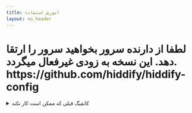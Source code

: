 ```yaml
---
title: آموزش استفاده
layout: no_header
---
```


<h1>
لطفا از دارنده سرور بخواهید سرور را ارتقا دهد. این نسخه به زودی غیرفعال میگردد.
  https://github.com/hiddify/hiddify-config
</h1>
<details><summary>کانفیگ قبلی که ممکن است کار نکند</summary>

  
# گذرنده تلگرام
بر روی لینک زیر کلیک کنید تا بر روی تلگرام شما تنظیم شود.
<a href="tg://proxy?server=serverip&port=443&secret=eeusersecret6d61696c2e676f6f676c652e636f6d" class='btn btn-primary'>گذرنده تلگرام کلیک کنید</a>

<!--
# گذرنده سیگنال
بر روی لینک زیر کلیک کنید تا بر روی سیگنال شما تنظیم شود.
<a href="https://signal.tube/#proxyproviderip/eeusersecret6d61696c2e676f6f676c652e636f6d/" class='btn btn-primary'>گذرنده سیگنال کلیک کنید</a>
-->

# گذرنده سایت ها و اپلیکشن ها:


<div class="accordion" id="accordionExample">
  <div class="accordion-item">
    <h2 class="accordion-header" id="headingOne">
      <button class="accordion-button collapsed" type="button" data-bs-toggle="collapse" data-bs-target="#collapseOne" aria-expanded="true" aria-controls="collapseOne">
        اندروید - Android  - روش پیشنهادی
      </button>
    </h2>
    <div id="collapseOne" class="accordion-collapse collapse" aria-labelledby="headingOne" data-bs-parent="#accordionExample">
      <div class="accordion-body">
        ابتدا یکی از نرم افزارهای زیر را دانلود کنید:
<a href="https://play.google.com/store/apps/details?id=com.github.kr328.clash"><img src="/images/google-play-badge.png"></a>
<a href="../gh/Kr328/ClashForAndroid/releases/download/v2.5.11/cfa-2.5.11-premium-universal-release.apk"><img src="/images/android-apk-badge.png"></a>


        
        <h2>لینک تنظیمات:</h2>
روی یکی از لینک های زیر با توجه به نیازتان **راست کلیک** کرده و کپی کنید

       <h3> روش هوشمند فقط برای سایت های فیلتر (سایت های فیلتر نشده بدون هیچ افت سرعتی کار میکنه)</h3>

<a href="clash://install-config?url=https://proxyproviderip/usersecret/clash/lite-meta.yml" class="btn btn-primary">نصب گذرنده سایت های فیلتر</a>
<a href="https://proxyproviderip/usersecret/clash/lite-meta.yml" class="btn btn-success copylink">کپی لینک</a>

 
        <h3>
روش هوشمند فقط برای سایت های خارجی (برای گذر از برخی تحریم ها مفید هست)
        </h3>
<a href="clash://install-config?url=https://proxyproviderip/usersecret/clash/normal.yml" class="btn btn-primary">نصب گذرنده سایت های غیرایرانی</a>
<a href="https://proxyproviderip/usersecret/clash/normal.yml" class="btn btn-success copylink">کپی لینک</a>


        <h3>
استفاده  همیشه (کاهش سرعت سایت های داخلی)
        </h3>
<a href="clash://install-config?url=https://proxyproviderip/usersecret/clash/all.yml" class="btn btn-primary">نصب گذرنده همه سایت ها</a>
<a href="https://proxyproviderip/usersecret/clash/all.yml" class="btn btn-success copylink">کپی لینک</a>

<h2> کار با کلش اندروید
        </h2>
  
   چنانچه بر روی دکمه "نصب با یک کلیک" کلیک کرده اید دیگر نیاز به انجام مرحله اول تا پنچم را ندارید

        <div class="alert alert-danger">
        چنانچه با خطای Handshake مواجه شدید، لازم است که ابتدا از طریق روش دوم که در پایین این بخش هست استفاده کنید و سپس ادامه مراحل اینجا را طی کنید.
          
        </div>
        ابندا یکی از لینک تنظیمات کلش را کپی کنید و در بخش 2 مرحله 4 قرار دهید و مراحل را مطابق گیف زیر انجام دهید
       
{% include figure.html img="clash_android.gif" alt="How to use clash for Android" caption="How to use clash for Android" %}

        
        
      </div>
    </div>
  </div>
  
  
  
  
    <div class="accordion-item">
    <h2 class="accordion-header" id="headingThree3">
      <button class="accordion-button collapsed" type="button" data-bs-toggle="collapse" data-bs-target="#collapseThree3" aria-expanded="false" aria-controls="collapseThree3">
        اندروید روش دوم- در صورت بروز مشکل در روش اول
      </button>
    </h2>
    <div id="collapseThree3" class="accordion-collapse collapse" aria-labelledby="headingThree3" data-bs-parent="#accordionExample">
      <div class="accordion-body">
        
        ابتدا یکی از نرم افزارهای زیر را دانلود کنید:
        <a href="https://play.google.com/store/apps/details?id=io.nekohasekai.sagernet"><img src="/images/google-play-badge.png"></a>
<a href="../gh/SagerNet/SagerNet/releases/download/0.8.1-rc02/SN-0.8.1-rc02-arm64-v8a.apk"><img src="/images/android-apk-badge.png"></a>
        
                
        <h2>
        کار با گذرنده در اندروید روش 2
        </h2>
ابتدا  بر روی دکمه "نصب با یک کلیک" کلیک کنید و سپس گذرنده را انتخاب و اجرا نمایید. 
        <br/>
<a href="ss://chacha20-ietf-poly1305:usersecret@proxyproviderip:443?plugin=v2ray-plugin%3Bmode%3Dwebsocket%3Bpath%3D%2Fusersecret%2Fv2ray%2F%3Bhost%3Dproxyproviderip%3Btls&udp-over-tcp=true#v2ray_proxyproviderip" class="btn btn-primary">نصب کانفیگ v2ray</a>
<a href="ss://chacha20-ietf-poly1305:usersecret@proxyproviderip:443?plugin=v2ray-plugin%3Bmode%3Dwebsocket%3Bpath%3D%2Fusersecret%2Fv2ray%2F%3Bhost%3Dproxyproviderip%3Btls&udp-over-tcp=true#v2ray_proxyproviderip" class="btn btn-success copylink">کپی لینک</a>
<br/>
        <br/>
<a href="ss://chacha20-ietf-poly1305:usersecret@proxyproviderip:443?plugin=obfs-local%3Bobfs%3Dtls%3Bobfs-host%3Dwww.google.com&udp-over-tcp=true#proxyproviderip" class="btn btn-primary">نصب کانفیگ faketls</a>
<a href="ss://chacha20-ietf-poly1305:usersecret@proxyproviderip:443?plugin=obfs-local%3Bobfs%3Dtls%3Bobfs-host%3Dwww.google.com&udp-over-tcp=true#proxyproviderip" class="btn btn-success copylink">کپی لینک</a>
<br />
        <br />
        
        
<a href='vmess://{"add":"proxyproviderip","aid":"0","host":"cloudprovider","id":"userguidsecret","net":"ws","path":"/usersecret/vmess/","port":"443","ps":"proxyproviderip","scy":"chacha20-poly1305","sni":"proxyproviderip","tls":"tls","type":"","v":"2"}' class="btn btn-primary"> نصب کانفیگ vmess</a>
<a href='vmess://{"add":"proxyproviderip","aid":"0","host":"cloudprovider","id":"userguidsecret","net":"ws","path":"/usersecret/vmess/","port":"443","ps":"test","scy":"chacha20-poly1305","sni":"proxyproviderip","tls":"tls","type":"","v":"2"}' class="btn btn-success copylink">کپی لینک</a>

        

      </div>
    </div>
</div>
      
      
  
  
  
  
  
  
  
  <div class="accordion-item">
    <h2 class="accordion-header" id="headingTwo">
      <button class="accordion-button collapsed" type="button" data-bs-toggle="collapse" data-bs-target="#collapseTwo" aria-expanded="false" aria-controls="collapseTwo">
        ویندوز، macOS و لینوکس
      </button>
    </h2>
    <div id="collapseTwo" class="accordion-collapse collapse" aria-labelledby="headingTwo" data-bs-parent="#accordionExample">
      <div class="accordion-body">
        ابتدا یکی از نرم افزار زیر را با توجه به سیستم عامل خود دانلود و نصب کنید:
        <a href="../gh/Fndroid/clash_for_windows_pkg/releases/download/0.20.4/Clash.for.Windows.Setup.0.20.4.exe"><img src="/images/BadgeWindows.png"></a>
   <a href="../gh/Fndroid/clash_for_windows_pkg/releases/download/0.20.4/Clash.for.Windows-0.20.4.dmg"><img src="/images/BadgeMacOS.png"></a>
           <a href="../gh/Fndroid/clash_for_windows_pkg/releases/download/0.20.5/Clash.for.Windows-0.20.5-x64-linux.tar.gz"><img src="/images/BadgeLinux.png"></a>


        
        

        <h2>لینک تنظیمات:</h2>
روی یکی از لینک های زیر با توجه به نیازتان **راست کلیک** کرده و کپی کنید

         <h3> استفاده هوشمند  فقط برای سایت های فیل.تر و واتساپ و اینستاگرام</h3>

<a href="clash://install-config?url=https://proxyproviderip/usersecret/clash/lite-meta.yml" class="btn btn-primary">نصب با یک کلیک</a>
<a href="https://proxyproviderip/usersecret/clash/lite-meta.yml" class="btn btn-success copylink">کپی لینک</a>
<!--
<h3>استفاده هوشمند از فیلترشکن فقط برای سایت های فیلتر</h3>
        
<a href="clash://install-config?url=https://proxyproviderip/usersecret/clash/lite.yml" class="btn btn-primary">نصب با یک کلیک</a>
<a href="https://proxyproviderip/usersecret/clash/lite.yml" class="btn btn-success copylink">کپی لینک</a>
 -->
        <h3>
استفاده هوشمند  فقط برای سایت های خارجی
        </h3>
<a href="clash://install-config?url=https://proxyproviderip/usersecret/clash/normal.yml" class="btn btn-primary">نصب با یک کلیک</a>
<a href="https://proxyproviderip/usersecret/clash/normal.yml" class="btn btn-success copylink">کپی لینک</a>


        <h3>
استفاده  همیشه (کاهش سرعت سایت های داخلی)
        </h3>
<a href="clash://install-config?url=https://proxyproviderip/usersecret/clash/all.yml" class="btn btn-primary">نصب با یک کلیک</a>
<a href="https://proxyproviderip/usersecret/clash/all.yml" class="btn btn-success copylink">کپی لینک</a>

        <h2>
## کار با کلش ویندوز، مک و لینوکس
        </h2>
چنانچه بر روی دکمه "نصب با یک کلیک" کلیک کرده اید دیگر نیاز به انجام مرحله دوم را ندارید فقط مرحله اول کافی است
ابندا یکی از لینک تنظیمات کلش را کپی کنید و در قسمت 1 تصویر دوم گیف قرار دهید و مراحل را مطابق گیف زیر انجام دهید
{% include figure.html img="clash_windows.gif" alt="How to use clash for windows and macOS" caption="How to use clash for windows and macOS" %}

      </div>
    </div>
  </div>
  <div class="accordion-item">
    <h2 class="accordion-header" id="headingThree">
      <button class="accordion-button collapsed" type="button" data-bs-toggle="collapse" data-bs-target="#collapseThree" aria-expanded="false" aria-controls="collapseThree">
        آیفون - iPhone - iOS
      </button>
    </h2>
    <div id="collapseThree" class="accordion-collapse collapse" aria-labelledby="headingThree" data-bs-parent="#accordionExample">
      <div class="accordion-body">
        ابتدا یکی از نرم افزارهای زیر را دانلود کنید:
        <a href="https://apps.apple.com/us/app/shadowlink-shadowsocks-vpn/id1439686518"><img src="/images/badgeiOS.png"></a>
                
        <h2>
        کار در iOS
        </h2>
ابتدا  بر روی دکمه "نصب با یک کلیک" کلیک کنید و سپس مود را انتخاب و اجرا نمایید. توجه نمایید در iOS نمیتوان رایگان هوشمند کار کرد. 
        
<br/>

<a href='vmess://{"add":"proxyproviderip","aid":"0","host":"cloudprovider","id":"userguidsecret","net":"ws","path":"/usersecret/vmess/","port":"443","ps":"proxyproviderip","scy":"chacha20-poly1305","sni":"proxyproviderip","tls":"tls","type":"","v":"2"}' class="btn btn-primary"> نصب کانفیگ جدید</a>
<a href='vmess://{"add":"proxyproviderip","aid":"0","host":"cloudprovider","id":"userguidsecret","net":"ws","path":"/usersecret/vmess/","port":"443","ps":"test","scy":"chacha20-poly1305","sni":"proxyproviderip","tls":"tls","type":"","v":"2"}' class="btn btn-success copylink">کپی لینک</a>

        <!--
        <br/>
        <br/>        
        
        
<a href="ss://chacha20-ietf-poly1305:usersecret@proxyproviderip:443?plugin=v2ray-plugin%3Bmode%3Dwebsocket%3Bpath%3D%2Fusersecret%2Fv2ray%2F%3Bhost%3Dproxyproviderip%3Btls&udp-over-tcp=true#v2ray_proxyproviderip" class="btn btn-primary"> نصب کانفیگ قدیمی</a>
<a href="ss://chacha20-ietf-poly1305:usersecret@proxyproviderip:443?plugin=v2ray-plugin%3Bmode%3Dwebsocket%3Bpath%3D%2Fusersecret%2Fv2ray%2F%3Bhost%3Dproxyproviderip%3Btls&udp-over-tcp=true#v2ray_proxyproviderip" class="btn btn-success copylink">کپی لینک</a>
        <br/>
        <br/>
<a href="ss://chacha20-ietf-poly1305:usersecret@proxyproviderip:443?plugin=obfs-local%3Bobfs%3Dtls%3Bobfs-host%3Dwww.google.com&udp-over-tcp=true#proxyproviderip" class="btn btn-primary">نصب کانفیگ قدیمی2</a>
<a href="ss://chacha20-ietf-poly1305:usersecret@proxyproviderip:443?plugin=obfs-local%3Bobfs%3Dtls%3Bobfs-host%3Dwww.google.com&udp-over-tcp=true#proxyproviderip" class="btn btn-success copylink">کپی لینک</a>
        -->
        {% include figure.html img="ios_shadow.gif" alt="How to use v2 ray for iOS" caption="How to use clash for iOS" %}
      </div>
    </div>
  </div>
</div>

<style>
.text-break {
    word-wrap: break-word!important;
    word-break: break-word!important;
}
  </style>
<script>
  function parseQuery(queryString) {
    var query = {};
    var pairs = (queryString[0] === '?' ? queryString.substr(1) : queryString).split('&');
    for (var i = 0; i < pairs.length; i++) {
        var pair = pairs[i].split('=');
        query[decodeURIComponent(pair[0])] = decodeURIComponent(pair[1] || '');
    }
    return query;
}
                                     
  secret=document.location.pathname.split('/')[1];
  
  host=document.location.host;
  cloudprovid=document.location.host;
                                     
  function replace_info(str){
    str=str.replaceAll('usersecret',secret);                                     
    str=str.replaceAll('proxyproviderip',host);
    str=str.replaceAll('cloudprovider',cloudprovid);
  
    if (str.startsWith('vmess://'))
      return "vmess://"+btoa(str.substring("vmess://".length))
    return str;
  }
    
  
  codes=document.getElementsByTagName('code');
  for (i=0; i<codes.length;i++){
    codes[i].innerHTML=replace_info(codes[i].innerHTML);
  }
  
  as=document.getElementsByTagName('a');
  for (i=0; i<as.length;i++){
    as[i].href=replace_info(as[i].href);
    as[i].innerHTML=replace_info(as[i].innerHTML);
  }

  copy_links=document.getElementsByClassName('copylink');
  function copy_click(e){
    e.preventDefault(); 
    console.log(this);console.log(e);
    var link=this.href;
    navigator.clipboard.writeText(link).then(function() {
      alert('Link Copied to clipboard '+link);
    }, function(err) {
        window.prompt("Copy to clipboard: Ctrl+C, Enter", link);
    });
  }
  for (i=0; i<copy_links.length;i++){
    copy_links[i].onclick=copy_click;
  }
</script>
</details>
